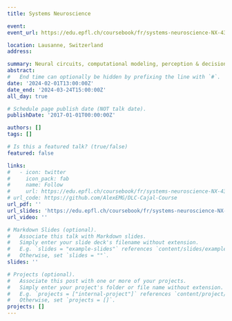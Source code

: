 ```yaml
---
title: Systems Neuroscience

event:  
event_url: https://edu.epfl.ch/coursebook/fr/systems-neuroscience-NX-435

location: Lausanne, Switzerland
address:

summary: Neural circuits, computational modeling, perception & decision-making, neuroAI
abstract: 
#   End time can optionally be hidden by prefixing the line with `#`.
date: '2024-02-01T13:00:00Z'
date_end: '2024-03-24T15:00:00Z'
all_day: true

# Schedule page publish date (NOT talk date).
publishDate: '2017-01-01T00:00:00Z'

authors: []
tags: []

# Is this a featured talk? (true/false)
featured: false

links:
#   - icon: twitter
#     icon_pack: fab
#     name: Follow
#     url: https://edu.epfl.ch/coursebook/fr/systems-neuroscience-NX-435
# url_code: https://github.com/AlexEMG/DLC-Cajal-Course
url_pdf: ''
url_slides: 'https://edu.epfl.ch/coursebook/fr/systems-neuroscience-NX-435'
url_video: ''

# Markdown Slides (optional).
#   Associate this talk with Markdown slides.
#   Simply enter your slide deck's filename without extension.
#   E.g. `slides = "example-slides"` references `content/slides/example-slides.md`.
#   Otherwise, set `slides = ""`.
slides: ''

# Projects (optional).
#   Associate this post with one or more of your projects.
#   Simply enter your project's folder or file name without extension.
#   E.g. `projects = ["internal-project"]` references `content/project/deep-learning/index.md`.
#   Otherwise, set `projects = []`.
projects: []
---
```

